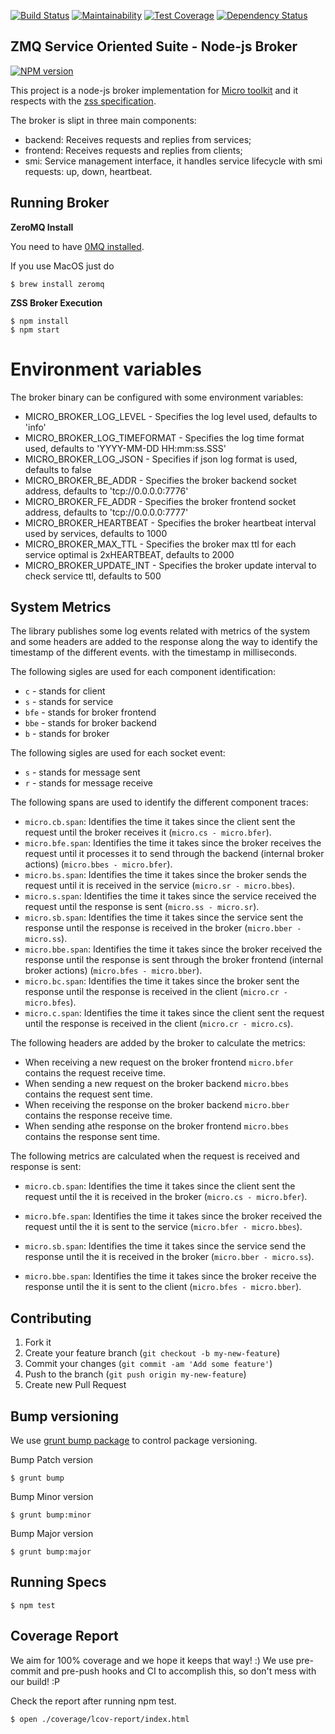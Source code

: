 [![Build Status](https://travis-ci.org/micro-toolkit/zmq-service-suite-broker-js.svg?branch=master)](https://travis-ci.org/micro-toolkit/zmq-service-suite-broker-js)
[![Maintainability](https://api.codeclimate.com/v1/badges/1db88a3fbf23c7377653/maintainability)](https://codeclimate.com/github/micro-toolkit/zmq-service-suite-broker-js/maintainability)
[![Test Coverage](https://api.codeclimate.com/v1/badges/1db88a3fbf23c7377653/test_coverage)](https://codeclimate.com/github/micro-toolkit/zmq-service-suite-broker-js/test_coverage)
[![Dependency Status](https://gemnasium.com/micro-toolkit/zmq-service-suite-broker-js.svg)](https://gemnasium.com/micro-toolkit/zmq-service-suite-broker-js)

## ZMQ Service Oriented Suite - Node-js Broker

[![NPM version](https://badge.fury.io/js/zmq-service-suite-broker.svg)](http://badge.fury.io/js/zmq-service-suite-broker)

This project is a node-js broker implementation for [Micro toolkit](http://micro-toolkit.github.io/info/) and it respects with the [zss specification](http://micro-toolkit.github.io/zmq-service-suite-specs/).

The broker is slipt in three main components:
* backend: Receives requests and replies from services;
* frontend: Receives requests and replies from clients;
* smi: Service management interface, it handles service lifecycle with smi requests: up, down, heartbeat.

## Running Broker

**ZeroMQ Install**

You need to have [0MQ installed](http://zeromq.org/area:download).

If you use MacOS just do

    $ brew install zeromq

**ZSS Broker Execution**

    $ npm install
    $ npm start

# Environment variables

The broker binary can be configured with some environment variables:

- MICRO_BROKER_LOG_LEVEL - Specifies the log level used, defaults to 'info'
- MICRO_BROKER_LOG_TIMEFORMAT - Specifies the log time format used, defaults to 'YYYY-MM-DD HH:mm:ss.SSS'
- MICRO_BROKER_LOG_JSON - Specifies if json log format is used, defaults to false
- MICRO_BROKER_BE_ADDR - Specifies the broker backend socket address, defaults to 'tcp://0.0.0.0:7776'
- MICRO_BROKER_FE_ADDR - Specifies the broker frontend socket address, defaults to 'tcp://0.0.0.0:7777'
- MICRO_BROKER_HEARTBEAT - Specifies the broker heartbeat interval used by services, defaults to 1000
- MICRO_BROKER_MAX_TTL - Specifies the broker max ttl for each service optimal is 2xHEARTBEAT, defaults to 2000
- MICRO_BROKER_UPDATE_INT - Specifies the broker update interval to check service ttl, defaults to 500

## System Metrics

The library publishes some log events related with metrics of the system and some headers are added to the response along the way to identify the timestamp of the different events. with the timestamp in milliseconds.

The following sigles are used for each component identification:
* `c` - stands for client
* `s` - stands for service
* `bfe` - stands for broker frontend
* `bbe` - stands for broker backend
* `b` - stands for broker

The following sigles are used for each socket event:
* `s` - stands for message sent
* `r` - stands for message receive

The following spans are used to identify the different component traces:

* `micro.cb.span`: Identifies the time it takes since the client sent the request until the broker receives it (`micro.cs - micro.bfer`).
* `micro.bfe.span`: Identifies the time it takes since the broker receives the request until it processes it to send through the backend (internal broker actions) (`micro.bbes - micro.bfer`).
* `micro.bs.span`: Identifies the time it takes since the broker sends the request until it is received in the service (`micro.sr - micro.bbes`).
* `micro.s.span`: Identifies the time it takes since the service received the request until the response is sent (`micro.ss - micro.sr`).
* `micro.sb.span`: Identifies the time it takes since the service sent the response until the response is received in the broker (`micro.bber - micro.ss`).
* `micro.bbe.span`: Identifies the time it takes since the broker received the response until the response is sent through the broker frontend (internal broker actions) (`micro.bfes - micro.bber`).
* `micro.bc.span`: Identifies the time it takes since the broker sent the response until the response is received in the client (`micro.cr - micro.bfes`).
* `micro.c.span`: Identifies the time it takes since the client sent the request until the response is received in the client (`micro.cr - micro.cs`).

The following headers are added by the broker to calculate the metrics:

* When receiving a new request on the broker frontend `micro.bfer` contains the request receive time.
* When sending a new request on the broker backend `micro.bbes` contains the request sent time.
* When receiving the response on the broker backend `micro.bber` contains the response receive time.
* When sending athe response on the broker frontend `micro.bbes` contains the response sent time.

The following metrics are calculated when the request is received and response is sent:

* `micro.cb.span`: Identifies the time it takes since the client sent the request until the it is received in the broker (`micro.cs - micro.bfer`).

* `micro.bfe.span`: Identifies the time it takes since the broker received the request until the it is sent to the service (`micro.bfer - micro.bbes`).

* `micro.sb.span`: Identifies the time it takes since the service send the response until the it is received in the broker (`micro.bber - micro.ss`).

* `micro.bbe.span`: Identifies the time it takes since the broker receive the response until the it is sent to the client (`micro.bfes - micro.bber`).

## Contributing

1. Fork it
2. Create your feature branch (`git checkout -b my-new-feature`)
3. Commit your changes (`git commit -am 'Add some feature'`)
4. Push to the branch (`git push origin my-new-feature`)
5. Create new Pull Request

## Bump versioning

We use [grunt bump package](https://www.npmjs.org/package/grunt-bump) to control package versioning.

Bump Patch version

    $ grunt bump

Bump Minor version

    $ grunt bump:minor

Bump Major version

    $ grunt bump:major

## Running Specs

    $ npm test

## Coverage Report

We aim for 100% coverage and we hope it keeps that way! :)
We use pre-commit and pre-push hooks and CI to accomplish this, so don't mess with our build! :P

Check the report after running npm test.

    $ open ./coverage/lcov-report/index.html
